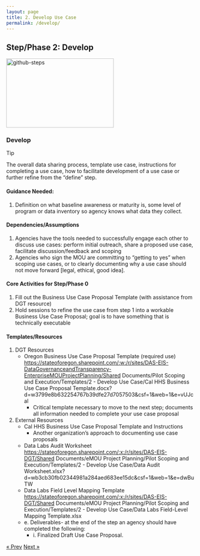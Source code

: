 ```yaml
---
layout: page
title: 2. Develop Use Case
permalink: /develop/
---
```

## Step/Phase 2: Develop
<img width="286" height="184" alt="github-steps" src="https://github.com/user-attachments/assets/c5a65f40-62e4-456b-897f-510ca7b36936" />

### Develop
> [!TIP]
> The overall data sharing process, template use case, instructions for completing a use case, how to facilitate development of a use case or further refine from the “define” step.
#### Guidance Needed:  

1. Definition on what baseline awareness or maturity is, some level of program or data inventory so agency knows what data they collect. 

#### Dependencies/Assumptions
1. Agencies have the tools needed to successfully engage each other to discuss use cases: perform initial outreach, share a proposed use case, facilitate discussion/feedback and scoping
2. Agencies who sign the MOU are committing to “getting to yes” when scoping use cases, or to clearly documenting why a use case should not move forward [legal, ethical, good idea].

#### Core Activities for Step/Phase 0
1. Fill out the Business Use Case Proposal Template (with assistance from DGT resource)
2. Hold sessions to refine the use case from step 1 into a workable Business Use Case Proposal; goal is to have something that is technically executable
 
#### Templates/Resources
1. DGT Resources
     - Oregon Business Use Case Proposal Template (required use) https://stateoforegon.sharepoint.com/:w:/r/sites/DAS-EIS-DataGovernanceandTransparency-EnterpriseMOUProjectPlanning/Shared Documents/Pilot Scoping and Execution/Templates/2 - Develop Use Case/Cal HHS Business Use Case Proposal Template.docx?d=w3799e8b632254767b39dfe27d7057503&csf=1&web=1&e=vUJcal
        - Critical template necessary to move to the next step; documents all information needed to complete your use case proposal
2. External Resources
     - Cal HHS Business Use Case Proposal Template and Instructions
        - Another organization’s approach to documenting use case proposals
     - Data Labs Audit Worksheet https://stateoforegon.sharepoint.com/:x:/r/sites/DAS-EIS-DGT/Shared Documents/eMOU Project Planning/Pilot Scoping and Execution/Templates/2 - Develop Use Case/Data Audit Worksheet.xlsx?d=wb3cb30fb02344981a284aed683ee15dc&csf=1&web=1&e=dwBuTW
     - Data Labs Field Level Mapping Template  https://stateoforegon.sharepoint.com/:x:/r/sites/DAS-EIS-DGT/Shared Documents/eMOU Project Planning/Pilot Scoping and Execution/Templates/2 - Develop Use Case/Data Labs Field-Level Mapping Template.xlsx
     - e.	Deliverables- at the end of the step an agency should have completed the following:
        -  i.	Finalized Draft Use Case Proposal.
<!-- Pagination -->
<div class="pagination">
  <a class="pagination-item older" href="{{ site.baseurl }}/define">&laquo; Prev</a>
  <a class="pagination-item newer" href="{{ site.baseurl }}/implement">Next &raquo;</a>
</div>
